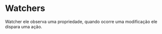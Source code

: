 # Watchers

Watcher ele observa uma propriedade, quando ocorre uma modificação ele dispara uma ação.
